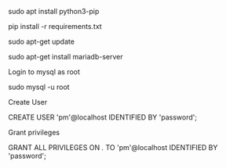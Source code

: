 sudo apt install python3-pip

pip install -r requirements.txt

sudo apt-get update

sudo apt-get install mariadb-server

Login to mysql as root

sudo mysql -u root

Create User

CREATE USER 'pm'@localhost IDENTIFIED BY 'password';

Grant privileges

GRANT ALL PRIVILEGES ON *.* TO 'pm'@localhost IDENTIFIED BY 'password';
